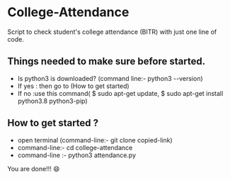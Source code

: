 # College-Attendance
Script to check student's college attendance (BITR) with just one line of code.

## Things needed to make sure before started.
* Is python3 is downloaded? (command line:- python3 --version)
* If yes : then go to (How to get started)
* If no :use this command(
$ sudo apt-get update,
$ sudo apt-get install python3.8 python3-pip)

## How to get started ?
* open terminal (command-line:- git clone copied-link)
* command-line:- cd college-attendance
* command-line :- python3 attendance.py

You are done!!! :smile:
